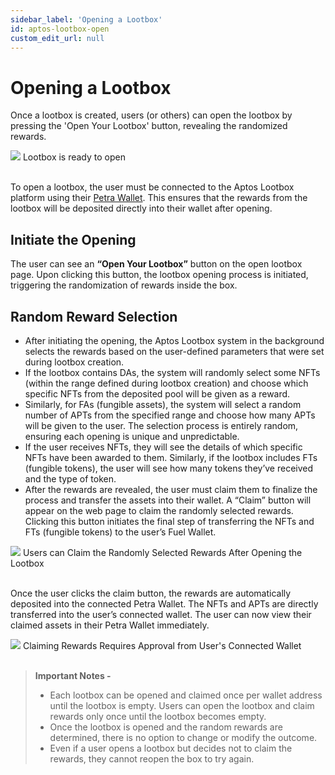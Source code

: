 ```yaml
---
sidebar_label: 'Opening a Lootbox'
id: aptos-lootbox-open
custom_edit_url: null
---
```


# Opening a Lootbox

Once a lootbox is created, users (or others) can open the lootbox by pressing the 'Open Your Lootbox' button, revealing the randomized rewards.

<div className="flex flex-col items-center">
    <img className="w-[80%]" src="/img/APTOS/lootbox/open/open.png"/>
    <span className="font-bold text-[rgb(192,192,192)]">Lootbox is ready to open</span>
</div>
<br/>

To open a lootbox, the user must be connected to the Aptos Lootbox platform using their [Petra Wallet](https://petra.app/). This ensures that the rewards from the lootbox will be deposited directly into their wallet after opening.

## Initiate the Opening
The user can see an **“Open Your Lootbox”** button on the open lootbox page. Upon clicking this button, the lootbox opening process is initiated, triggering the randomization of rewards inside the box.

## Random Reward Selection
* After initiating the opening, the Aptos Lootbox system in the background selects the rewards based on the user-defined parameters that were set during lootbox creation.
* If the lootbox contains DAs, the system will randomly select some NFTs (within the range defined during lootbox creation) and choose which specific NFTs from the deposited pool will be given as a reward.
* Similarly, for FAs (fungible assets), the system will select a random number of APTs from the specified range and choose how many APTs will be given to the user. The selection process is entirely random, ensuring each opening is unique and unpredictable.
* If the user receives NFTs, they will see the details of which specific NFTs have been awarded to them. Similarly, if the lootbox includes FTs (fungible tokens), the user will see how many tokens they’ve received and the type of token.
* After the rewards are revealed, the user must claim them to finalize the process and transfer the assets into their wallet. A “Claim” button will appear on the web page to claim the randomly selected rewards. Clicking this button initiates the final step of transferring the NFTs and FTs (fungible tokens) to the user’s Fuel Wallet.

<div className="flex flex-col items-center">
    <img className="w-[80%]" src="/img/APTOS/lootbox/open/open-1.png"/>
    <span className="font-bold text-[rgb(192,192,192)]">Users can Claim the Randomly Selected Rewards After Opening the Lootbox</span>
</div>
<br/>

Once the user clicks the claim button, the rewards are automatically deposited into the connected Petra Wallet. The NFTs and APTs are directly transferred into the user’s connected wallet. The user can now view their claimed assets in their Petra Wallet immediately.

<div className="flex flex-col items-center">
    <img className="w-[80%]" src="/img/APTOS/lootbox/open/open-2.png"/>
    <span className="font-bold text-[rgb(192,192,192)]">Claiming Rewards Requires Approval from User's Connected Wallet</span>
</div>
<br/>


> **Important Notes -**
>
> * Each lootbox can be opened and claimed once per wallet address until the lootbox is empty. Users can open the lootbox and claim rewards only once until the lootbox becomes empty.
> * Once the lootbox is opened and the random rewards are determined, there is no option to change or modify the outcome.
> * Even if a user opens a lootbox but decides not to claim the rewards, they cannot reopen the box to try again.